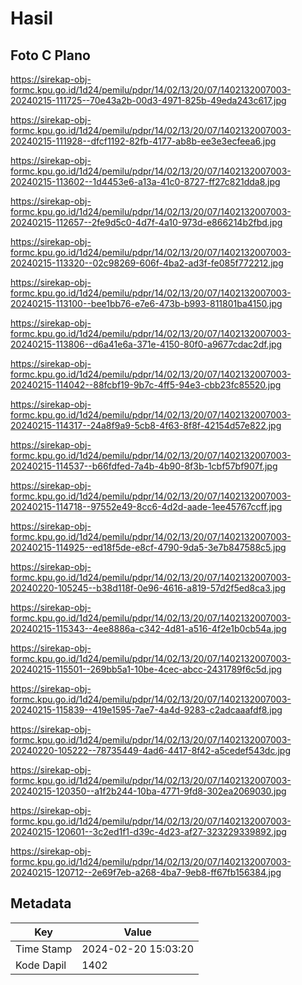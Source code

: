 # Hasil

## Foto C Plano

https://sirekap-obj-formc.kpu.go.id/1d24/pemilu/pdpr/14/02/13/20/07/1402132007003-20240215-111725--70e43a2b-00d3-4971-825b-49eda243c617.jpg

https://sirekap-obj-formc.kpu.go.id/1d24/pemilu/pdpr/14/02/13/20/07/1402132007003-20240215-111928--dfcf1192-82fb-4177-ab8b-ee3e3ecfeea6.jpg

https://sirekap-obj-formc.kpu.go.id/1d24/pemilu/pdpr/14/02/13/20/07/1402132007003-20240215-113602--1d4453e6-a13a-41c0-8727-ff27c821dda8.jpg

https://sirekap-obj-formc.kpu.go.id/1d24/pemilu/pdpr/14/02/13/20/07/1402132007003-20240215-112657--2fe9d5c0-4d7f-4a10-973d-e866214b2fbd.jpg

https://sirekap-obj-formc.kpu.go.id/1d24/pemilu/pdpr/14/02/13/20/07/1402132007003-20240215-113320--02c98269-606f-4ba2-ad3f-fe085f772212.jpg

https://sirekap-obj-formc.kpu.go.id/1d24/pemilu/pdpr/14/02/13/20/07/1402132007003-20240215-113100--bee1bb76-e7e6-473b-b993-811801ba4150.jpg

https://sirekap-obj-formc.kpu.go.id/1d24/pemilu/pdpr/14/02/13/20/07/1402132007003-20240215-113806--d6a41e6a-371e-4150-80f0-a9677cdac2df.jpg

https://sirekap-obj-formc.kpu.go.id/1d24/pemilu/pdpr/14/02/13/20/07/1402132007003-20240215-114042--88fcbf19-9b7c-4ff5-94e3-cbb23fc85520.jpg

https://sirekap-obj-formc.kpu.go.id/1d24/pemilu/pdpr/14/02/13/20/07/1402132007003-20240215-114317--24a8f9a9-5cb8-4f63-8f8f-42154d57e822.jpg

https://sirekap-obj-formc.kpu.go.id/1d24/pemilu/pdpr/14/02/13/20/07/1402132007003-20240215-114537--b66fdfed-7a4b-4b90-8f3b-1cbf57bf907f.jpg

https://sirekap-obj-formc.kpu.go.id/1d24/pemilu/pdpr/14/02/13/20/07/1402132007003-20240215-114718--97552e49-8cc6-4d2d-aade-1ee45767ccff.jpg

https://sirekap-obj-formc.kpu.go.id/1d24/pemilu/pdpr/14/02/13/20/07/1402132007003-20240215-114925--ed18f5de-e8cf-4790-9da5-3e7b847588c5.jpg

https://sirekap-obj-formc.kpu.go.id/1d24/pemilu/pdpr/14/02/13/20/07/1402132007003-20240220-105245--b38d118f-0e96-4616-a819-57d2f5ed8ca3.jpg

https://sirekap-obj-formc.kpu.go.id/1d24/pemilu/pdpr/14/02/13/20/07/1402132007003-20240215-115343--4ee8886a-c342-4d81-a516-4f2e1b0cb54a.jpg

https://sirekap-obj-formc.kpu.go.id/1d24/pemilu/pdpr/14/02/13/20/07/1402132007003-20240215-115501--269bb5a1-10be-4cec-abcc-2431789f6c5d.jpg

https://sirekap-obj-formc.kpu.go.id/1d24/pemilu/pdpr/14/02/13/20/07/1402132007003-20240215-115839--419e1595-7ae7-4a4d-9283-c2adcaaafdf8.jpg

https://sirekap-obj-formc.kpu.go.id/1d24/pemilu/pdpr/14/02/13/20/07/1402132007003-20240220-105222--78735449-4ad6-4417-8f42-a5cedef543dc.jpg

https://sirekap-obj-formc.kpu.go.id/1d24/pemilu/pdpr/14/02/13/20/07/1402132007003-20240215-120350--a1f2b244-10ba-4771-9fd8-302ea2069030.jpg

https://sirekap-obj-formc.kpu.go.id/1d24/pemilu/pdpr/14/02/13/20/07/1402132007003-20240215-120601--3c2ed1f1-d39c-4d23-af27-323229339892.jpg

https://sirekap-obj-formc.kpu.go.id/1d24/pemilu/pdpr/14/02/13/20/07/1402132007003-20240215-120712--2e69f7eb-a268-4ba7-9eb8-ff67fb156384.jpg


## Metadata

| Key        | Value               |
| ---------- | ------------------- |
| Time Stamp | 2024-02-20 15:03:20 |
| Kode Dapil | 1402                |



